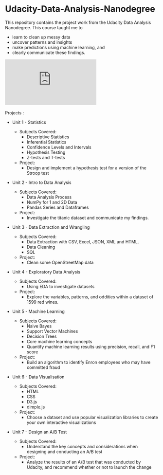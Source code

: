 # Udacity-Data-Analysis-Nanodegree
This repository contains the project work from the Udacity Data Analysis Nanodegree. This course taught me to
- learn to clean up messy data
- uncover patterns and insights
- make predictions using machine learning, and 
- clearly communicate these findings.

![Alt text](https://github.com/IwanThomas/Udacity-Data-Analysis-Nanodegree/blob/master/Images/certificate.pdf)

Projects :
- Unit 1 - Statistics
  - Subjects Covered:
      - Descriptive Statistics
      - Inferential Statistics
      - Confidence Levels and Intervals
      - Hypothesis Testing
      - Z-tests and T-tests
  - Project:
      - Design and implement a hypothesis test for a version of the Stroop test

- Unit 2 - Intro to Data Analysis
  - Subjects Covered:
      - Data Analysis Process
      - NumPy for 1 and 2D Data
      - Pandas Series and Dataframes
  - Project:
      - Investigate the titanic dataset and communicate my findings.

- Unit 3 - Data Extraction and Wrangling
  - Subjects Covered:
      - Data Extraction with CSV, Excel, JSON, XML and HTML.
      - Data Cleaning
      - SQL
  - Project:
      - Clean some OpenStreetMap data
      
- Unit 4 - Exploratory Data Analysis 
  - Subjects Covered:
      - Using EDA to investigate datasets
  - Project:
      - Explore the variables, patterns, and oddities within a dataset of 1599 red wines.

- Unit 5 - Machine Learning
  - Subjects Covered:
      - Naive Bayes
      - Support Vector Machines
      - Decision Trees
      - Core machine learning concepts
      - Quantify machine learning results using precision, recall, and F1 score
  - Project:
      - Build an algorithm to identify Enron employees who may have committed fraud
  
- Unit 6 - Data Visualisation
  - Subjects Covered:
      - HTML
      - CSS
      - D3.js
      - dimple.js
  - Project:
      - Choose a dataset and use popular visualization libraries to create your own interactive visualizations
  
- Unit 7 - Design an A/B Test
  - Subjects Covered:
      - Understand the key concepts and considerations when designing and conducting an A/B test
  - Project:
      - Analyze the results of an A/B test that was conducted by Udacity, and recommend whether or not to launch the change

